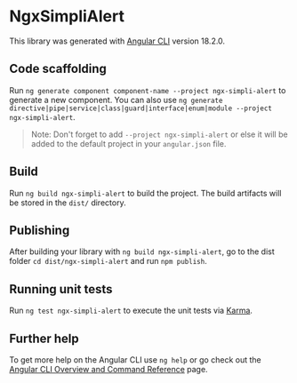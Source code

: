 # NgxSimpliAlert

This library was generated with [Angular CLI](https://github.com/angular/angular-cli) version 18.2.0.

## Code scaffolding

Run `ng generate component component-name --project ngx-simpli-alert` to generate a new component. You can also use `ng generate directive|pipe|service|class|guard|interface|enum|module --project ngx-simpli-alert`.
> Note: Don't forget to add `--project ngx-simpli-alert` or else it will be added to the default project in your `angular.json` file. 

## Build

Run `ng build ngx-simpli-alert` to build the project. The build artifacts will be stored in the `dist/` directory.

## Publishing

After building your library with `ng build ngx-simpli-alert`, go to the dist folder `cd dist/ngx-simpli-alert` and run `npm publish`.

## Running unit tests

Run `ng test ngx-simpli-alert` to execute the unit tests via [Karma](https://karma-runner.github.io).

## Further help

To get more help on the Angular CLI use `ng help` or go check out the [Angular CLI Overview and Command Reference](https://angular.dev/tools/cli) page.
